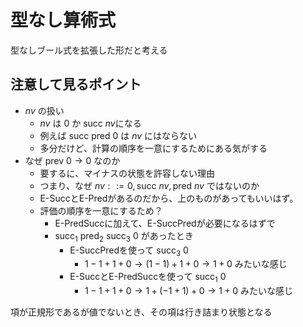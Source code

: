 # 型なし算術式

型なしブール式を拡張した形だと考える

## 注意して見るポイント

- $nv$ の扱い
  - $nv$ は $0$ か $\mathrm{succ}\ nv$になる
  - 例えば $\mathrm{succ\ pred}\ 0$ は $nv$ にはならない
  - 多分だけど、計算の順序を一意にするためにある気がする
- なぜ $\mathrm{prev}\ 0 \to 0$ なのか
  - 要するに、マイナスの状態を許容しない理由
  - つまり、なぜ $nv ::= 0, \mathrm{succ}\ nv, \mathrm{pred}\ nv$ ではないのか
  - E-SuccとE-Predがあるのだから、上のものがあってもいいはず。
  - 評価の順序を一意にするため？
    - E-PredSuccに加えて、E-SuccPredが必要になるはずで
    - $\mathrm{succ_1\ pred_2\ succ_3}\ 0$ があったとき
      - E-SuccPredを使って $\mathrm{succ_3}\ 0$
        - $1-1+1+0 \to (1-1)+1+0 \to 1+0$ みたいな感じ
      - E-SuccとE-PredSuccを使って $\mathrm{succ_1}\ 0$
        - $1-1+1+0 \to 1+(-1+1)+0 \to 1+0$ みたいな感じ

項が正規形であるが値でないとき、その項は行き詰まり状態となる
